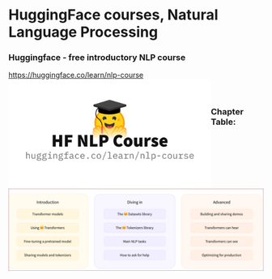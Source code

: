 # HuggingFace courses, Natural Language Processing    

### Huggingface - free introductory NLP course     
https://huggingface.co/learn/nlp-course  
<img src="./huggingface_nlp.jpg" width=400 align=left alt="huggingface logo" >   
<p> &nbsp</p>

### Chapter Table:  

<img src="./huggingface_chapters.png" width=600 alt="table of chapters" />   


